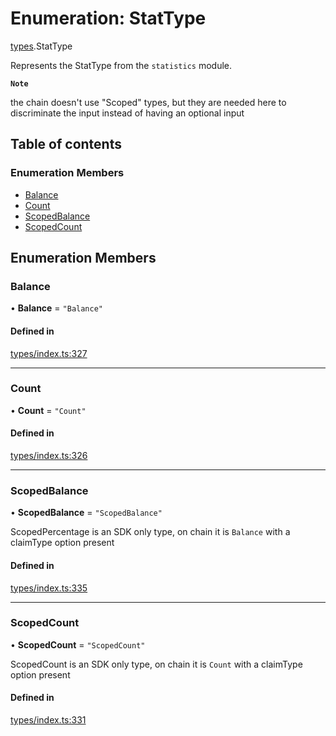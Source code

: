 # Enumeration: StatType

[types](../wiki/types).StatType

Represents the StatType from the `statistics` module.

**`Note`**

 the chain doesn't use "Scoped" types, but they are needed here to discriminate the input instead of having an optional input

## Table of contents

### Enumeration Members

- [Balance](../wiki/types.StatType#balance)
- [Count](../wiki/types.StatType#count)
- [ScopedBalance](../wiki/types.StatType#scopedbalance)
- [ScopedCount](../wiki/types.StatType#scopedcount)

## Enumeration Members

### Balance

• **Balance** = ``"Balance"``

#### Defined in

[types/index.ts:327](https://github.com/PolymeshAssociation/polymesh-sdk/blob/2d3ac2ae/src/types/index.ts#L327)

___

### Count

• **Count** = ``"Count"``

#### Defined in

[types/index.ts:326](https://github.com/PolymeshAssociation/polymesh-sdk/blob/2d3ac2ae/src/types/index.ts#L326)

___

### ScopedBalance

• **ScopedBalance** = ``"ScopedBalance"``

ScopedPercentage is an SDK only type, on chain it is `Balance` with a claimType option present

#### Defined in

[types/index.ts:335](https://github.com/PolymeshAssociation/polymesh-sdk/blob/2d3ac2ae/src/types/index.ts#L335)

___

### ScopedCount

• **ScopedCount** = ``"ScopedCount"``

ScopedCount is an SDK only type, on chain it is `Count` with a claimType option present

#### Defined in

[types/index.ts:331](https://github.com/PolymeshAssociation/polymesh-sdk/blob/2d3ac2ae/src/types/index.ts#L331)
